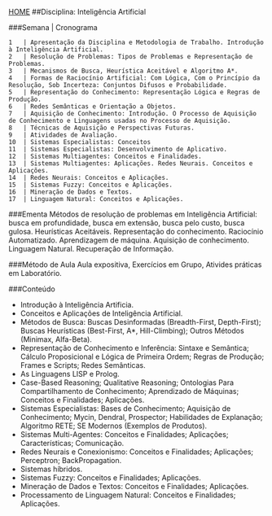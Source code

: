 [HOME](https://github.com/lucastafarelbs/Ensino-Superior-de-Informatica-GRATUITO) 
##Disciplina: Inteligência Artificial

###Semana | Cronograma
```
1	| Apresentação da Disciplina e Metodologia de Trabalho. Introdução à Inteligência Artificial.
2	| Resolução de Problemas: Tipos de Problemas e Representação de Problemas.
3	| Mecanismos de Busca, Heurística Aceitável e Algoritmo A*.
4	| Formas de Raciocínio Artificial: Com Lógica, Com o Princípio da Resolução, Sob Incerteza: Conjuntos Difusos e Probabilidade.
5	| Representação do Conhecimento: Representação Lógica e Regras de Produção.
6	| Redes Semânticas e Orientação a Objetos.
7	| Aquisição de Conhecimento: Introdução. O Processo de Aquisição de Conhecimento e Linguagens usadas no Processo de Aquisição.
8	| Técnicas de Aquisição e Perspectivas Futuras.
9	| Atividades de Avaliação.
10	| Sistemas Especialistas: Conceitos
11	| Sistemas Especialistas: Desenvolvimento de Aplicativo.
12	| Sistemas Multiagentes: Conceitos e Finalidades.
13	| Sistemas Multiagentes: Aplicações. Redes Neurais. Conceitos e Aplicações.
14	| Redes Neurais: Conceitos e Aplicações.
15	| Sistemas Fuzzy: Conceitos e Aplicações.
16	| Mineração de Dados e Textos.
17	| Linguagem Natural: Conceitos e Aplicações.

```
###Ementa
Métodos de resolução de problemas em Inteligência Artificial: busca em profundidade, busca em extensão, busca pelo custo, busca gulosa. Heurísticas Aceitáveis. Representação do conhecimento. Raciocínio Automatizado. Aprendizagem de máquina. Aquisição de conhecimento. Linguagem Natural. Recuperação de Informação.

###Método de Aula
Aula expositiva, Exercícios em Grupo, Ativides práticas em Laboratório.

###Conteúdo
- Introdução à Inteligência Artificia.
- Conceitos e Aplicações de Inteligência Artificial.
- Métodos de Busca: Buscas Desinformadas (Breadth-First, Depth-First); Buscas Heurísticas (Best-First, A*, Hill-Climbing); Outros Métodos (Minimax, Alfa-Beta).
- Representação de Conhecimento e Inferência: Sintaxe e Semântica; Cálculo Proposicional e Lógica de Primeira Ordem; Regras de Produção; Frames e Scripts; Redes Semânticas.
- As Linguagens LISP e Prolog.
- Case-Based Reasoning; Qualitative Reasoning; Ontologias Para Compartilhamento de Conhecimento; Aprendizado de Máquinas; Conceitos e Finalidades; Aplicações.
- Sistemas Especialistas: Bases de Conhecimento; Aquisição de Conhecimento; Mycin, Dendral, Prospector; Habilidades de Explanação; Algoritmo RETE; SE Modernos (Exemplos de Produtos).
- Sistemas Multi-Agentes: Conceitos e Finalidades; Aplicações; Características; Comunicação.
- Redes Neurais e Conexionismo: Conceitos e Finalidades; Aplicações; Perceptron; BackPropagation.
- Sistemas híbridos.
- Sistemas Fuzzy: Conceitos e Finalidades; Aplicações.
- Mineração de Dados e Textos: Conceitos e Finalidades; Aplicações.
- Processamento de Linguagem Natural: Conceitos e Finalidades; Aplicações.
